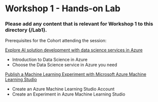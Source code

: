 # Workshop 1 - Hands-on Lab

### Please add any content that is relevant for Workshop 1 to this directory (/Lab1). 

Prerequisites for the Cohort attending the session:

[Explore AI solution development with data science services in Azure](https://docs.microsoft.com/learn/paths/explore-data-science-tools-in-azure/)

- Introduction to Data Science in Azure
-	Choose the Data Science service in Azure you need

[Publish a Machine Learning Experiment with Microsoft Azure Machine Learning Studio](https://docs.microsoft.com/en-gb/learn/paths/build-ai-solutions-with-azure-ml-service/)

-	Create an Azure Machine Learning Studio Account
-	Create an Experiment in Azure Machine Learning Studio
